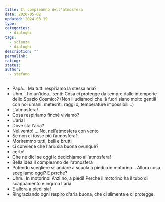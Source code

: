 ```yaml
---
title: Il compleanno dell'atmosfera
date: 2020-05-02
updated: 2024-03-19
type: 
categories:
  - dialoghi
tags:
  - scienza
  - dialoghi
description: ""
permalink: 
rating: 
status: 
author:
  - stefano
---
```


- Papà... Ma tutti respiriamo la stessa aria?
- Uhm... ho un'idea...senti: Cosa ci protegge da sempre dalle intemperie dello Spazio Cosmico? (Non illudiamoci che là fuori siano molto gentili con noi umani: meteoriti, raggi x, temperature impossibili...)
- L'atmosfera!
- Cosa respiriamo finché viviamo?
- L'aria!
- Dove sta l'aria?
- Nel vento! ... No, nell'atmosfera con vento
- Se non ci fosse più l'atmosfera?
- Moriremmo tutti, belli e brutti
- ci conviene che l'aria sia buona ovunque?
- certo!
- Che ne dici se oggi lo dedichiamo all'atmosfera?
- Bella idea il compleanno dell'atmosfera
- Potendo scegliere se andare a scuola a piedi o in motorino... Allora cosa scegliamo oggi? E perché?
- Uhm.. In motorino! Anzi no, a piedi! Perché il motorino ha il tubo di scappamento e inquina l'aria
- E allora a piedi sia!
- Ringraziando ogni respiro d'aria buona, che ci alimenta e ci protegge.
